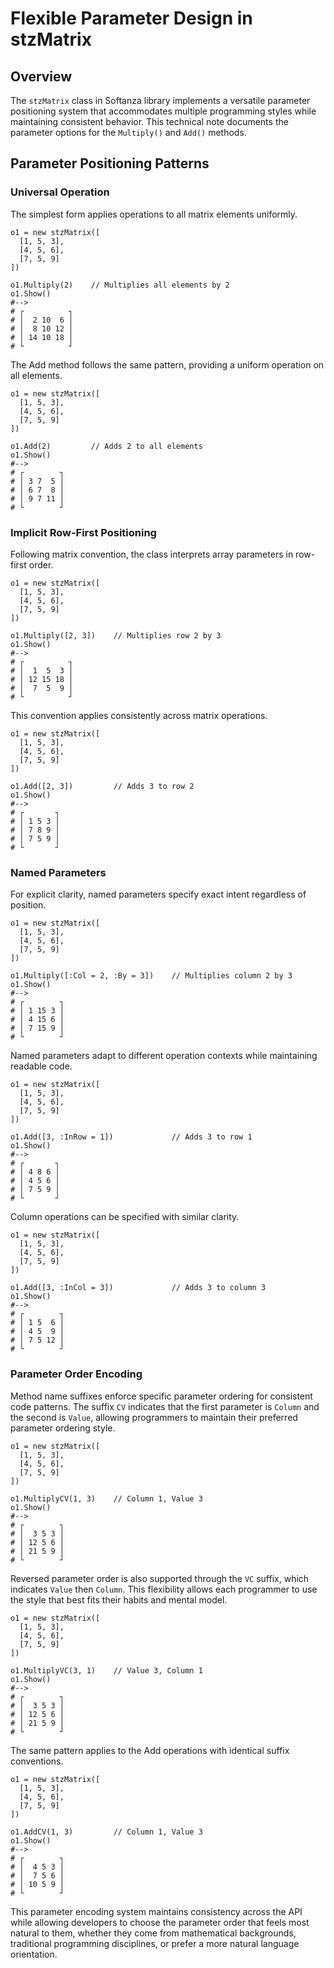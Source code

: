 # Flexible Parameter Design in stzMatrix

## Overview

The `stzMatrix` class in Softanza library implements a versatile parameter positioning system that accommodates multiple programming styles while maintaining consistent behavior. This technical note documents the parameter options for the `Multiply()` and `Add()` methods.

## Parameter Positioning Patterns

### Universal Operation

The simplest form applies operations to all matrix elements uniformly.

```ring
o1 = new stzMatrix([
  [1, 5, 3],
  [4, 5, 6],
  [7, 5, 9]
])

o1.Multiply(2)    // Multiplies all elements by 2
o1.Show()
#-->
# ┌          ┐
# │  2 10  6 │
# │  8 10 12 │
# │ 14 10 18 │
# └          ┘
```

The Add method follows the same pattern, providing a uniform operation on all elements.

```ring
o1 = new stzMatrix([
  [1, 5, 3],
  [4, 5, 6],
  [7, 5, 9]
])

o1.Add(2)         // Adds 2 to all elements
o1.Show()
#-->
# ┌        ┐
# │ 3 7  5 │
# │ 6 7  8 │
# │ 9 7 11 │
# └        ┘
```

### Implicit Row-First Positioning

Following matrix convention, the class interprets array parameters in row-first order.

```ring
o1 = new stzMatrix([
  [1, 5, 3],
  [4, 5, 6],
  [7, 5, 9]
])

o1.Multiply([2, 3])    // Multiplies row 2 by 3
o1.Show()
#-->
# ┌          ┐
# │  1  5  3 │
# │ 12 15 18 │
# │  7  5  9 │
# └          ┘
```

This convention applies consistently across matrix operations.

```ring
o1 = new stzMatrix([
  [1, 5, 3],
  [4, 5, 6],
  [7, 5, 9]
])

o1.Add([2, 3])         // Adds 3 to row 2
o1.Show()
#-->
# ┌       ┐
# │ 1 5 3 │
# │ 7 8 9 │
# │ 7 5 9 │
# └       ┘
```

### Named Parameters

For explicit clarity, named parameters specify exact intent regardless of position.

```ring
o1 = new stzMatrix([
  [1, 5, 3],
  [4, 5, 6],
  [7, 5, 9]
])

o1.Multiply([:Col = 2, :By = 3])    // Multiplies column 2 by 3
o1.Show()
#-->
# ┌        ┐
# │ 1 15 3 │
# │ 4 15 6 │
# │ 7 15 9 │
# └        ┘
```

Named parameters adapt to different operation contexts while maintaining readable code.

```ring
o1 = new stzMatrix([
  [1, 5, 3],
  [4, 5, 6],
  [7, 5, 9]
])

o1.Add([3, :InRow = 1])             // Adds 3 to row 1
o1.Show()
#-->
# ┌       ┐
# │ 4 8 6 │
# │ 4 5 6 │
# │ 7 5 9 │
# └       ┘
```

Column operations can be specified with similar clarity.

```ring
o1 = new stzMatrix([
  [1, 5, 3],
  [4, 5, 6],
  [7, 5, 9]
])

o1.Add([3, :InCol = 3])             // Adds 3 to column 3
o1.Show()
#-->
# ┌        ┐
# │ 1 5  6 │
# │ 4 5  9 │
# │ 7 5 12 │
# └        ┘
```

### Parameter Order Encoding

Method name suffixes enforce specific parameter ordering for consistent code patterns. The suffix `CV` indicates that the first parameter is `Column` and the second is `Value`, allowing programmers to maintain their preferred parameter ordering style.

```ring
o1 = new stzMatrix([
  [1, 5, 3],
  [4, 5, 6],
  [7, 5, 9]
])

o1.MultiplyCV(1, 3)    // Column 1, Value 3
o1.Show()
#-->
# ┌        ┐
# │  3 5 3 │
# │ 12 5 6 │
# │ 21 5 9 │
# └        ┘
```

Reversed parameter order is also supported through the `VC` suffix, which indicates `Value` then `Column`. This flexibility allows each programmer to use the style that best fits their habits and mental model.

```ring
o1 = new stzMatrix([
  [1, 5, 3],
  [4, 5, 6],
  [7, 5, 9]
])

o1.MultiplyVC(3, 1)    // Value 3, Column 1
o1.Show()
#-->
# ┌        ┐
# │  3 5 3 │
# │ 12 5 6 │
# │ 21 5 9 │
# └        ┘
```

The same pattern applies to the Add operations with identical suffix conventions.

```ring
o1 = new stzMatrix([
  [1, 5, 3],
  [4, 5, 6],
  [7, 5, 9]
])

o1.AddCV(1, 3)         // Column 1, Value 3
o1.Show()
#-->
# ┌        ┐
# │  4 5 3 │
# │  7 5 6 │
# │ 10 5 9 │
# └        ┘
```

This parameter encoding system maintains consistency across the API while allowing developers to choose the parameter order that feels most natural to them, whether they come from mathematical backgrounds, traditional programming disciplines, or prefer a more natural language orientation.